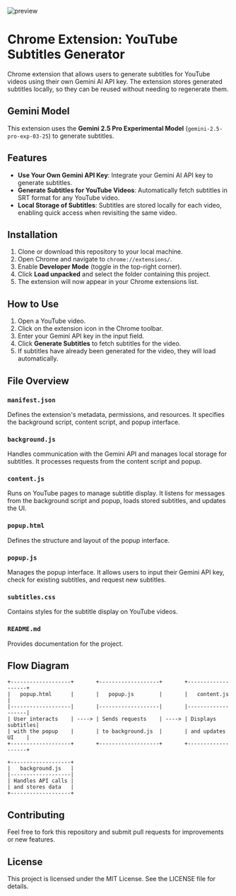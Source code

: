 ![preview](https://github.com/za01br/yt-subtitle-extension/blob/main/preview.png)

# Chrome Extension: YouTube Subtitles Generator

Chrome extension that allows users to generate subtitles for YouTube videos using their own Gemini AI API key. The extension stores generated subtitles locally, so they can be reused without needing to regenerate them.

## Gemini Model

This extension uses the **Gemini 2.5 Pro Experimental Model** (`gemini-2.5-pro-exp-03-25`) to generate subtitles.

## Features

- **Use Your Own Gemini API Key**: Integrate your Gemini AI API key to generate subtitles.
- **Generate Subtitles for YouTube Videos**: Automatically fetch subtitles in SRT format for any YouTube video.
- **Local Storage of Subtitles**: Subtitles are stored locally for each video, enabling quick access when revisiting the same video.

## Installation

1. Clone or download this repository to your local machine.
2. Open Chrome and navigate to `chrome://extensions/`.
3. Enable **Developer Mode** (toggle in the top-right corner).
4. Click **Load unpacked** and select the folder containing this project.
5. The extension will now appear in your Chrome extensions list.

## How to Use

1. Open a YouTube video.
2. Click on the extension icon in the Chrome toolbar.
3. Enter your Gemini API key in the input field.
4. Click **Generate Subtitles** to fetch subtitles for the video.
5. If subtitles have already been generated for the video, they will load automatically.

## File Overview

### `manifest.json`

Defines the extension's metadata, permissions, and resources. It specifies the background script, content script, and popup interface.

### `background.js`

Handles communication with the Gemini API and manages local storage for subtitles. It processes requests from the content script and popup.

### `content.js`

Runs on YouTube pages to manage subtitle display. It listens for messages from the background script and popup, loads stored subtitles, and updates the UI.

### `popup.html`

Defines the structure and layout of the popup interface.

### `popup.js`

Manages the popup interface. It allows users to input their Gemini API key, check for existing subtitles, and request new subtitles.

### `subtitles.css`

Contains styles for the subtitle display on YouTube videos.

### `README.md`

Provides documentation for the project.

## Flow Diagram

```plaintext
+-------------------+       +-------------------+       +-------------------+
|   popup.html      |       |   popup.js        |       |   content.js      |
|-------------------|       |-------------------|       |-------------------|
| User interacts    | ----> | Sends requests    | ----> | Displays subtitles|
| with the popup    |       | to background.js  |       | and updates UI    |
+-------------------+       +-------------------+       +-------------------+

+-------------------+
|   background.js   |
|-------------------|
| Handles API calls |
| and stores data   |
+-------------------+
```

## Contributing

Feel free to fork this repository and submit pull requests for improvements or new features.

## License

This project is licensed under the MIT License. See the LICENSE file for details.

